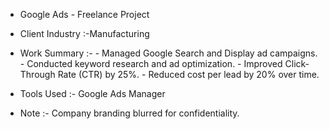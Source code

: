 - Google Ads - Freelance Project
- Client Industry :-Manufacturing
- Work Summary :-
       - Managed Google Search and Display ad campaigns.
       - Conducted keyword research and ad optimization.
       - Improved Click-Through Rate (CTR) by 25%.
       - Reduced cost per lead by 20% over time.

- Tools Used :- Google Ads Manager

- Note :-
  Company branding blurred for confidentiality.
